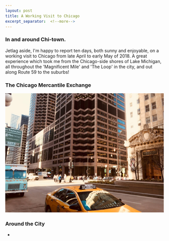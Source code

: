 ```yaml
---
layout: post
title: A Working Visit to Chicago
excerpt_separator:  <!--more-->
---
```


### In and around Chi-town.


Jetlag aside, I'm happy to report ten days, both sunny and enjoyable, on a working visit to Chicago from late April to early May of 2018. A great experience which took me from the Chicago-side shores of Lake Michigan, all throughout the 'Magnificent Mile' and 'The Loop' in the city, and out along Route 59 to the suburbs!


### The Chicago Mercantile Exchange

![CME Group at 20 South Wacker Drive ](/uploads/20_South.jpg)


### Around the City

*
